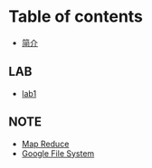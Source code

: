 # Table of contents

* [简介](README.md)

## LAB

* [lab1](lab/lab1.md)

## NOTE

* [Map Reduce](note/map-reduce.md)
* [Google File System](note/google-file-system.md)
